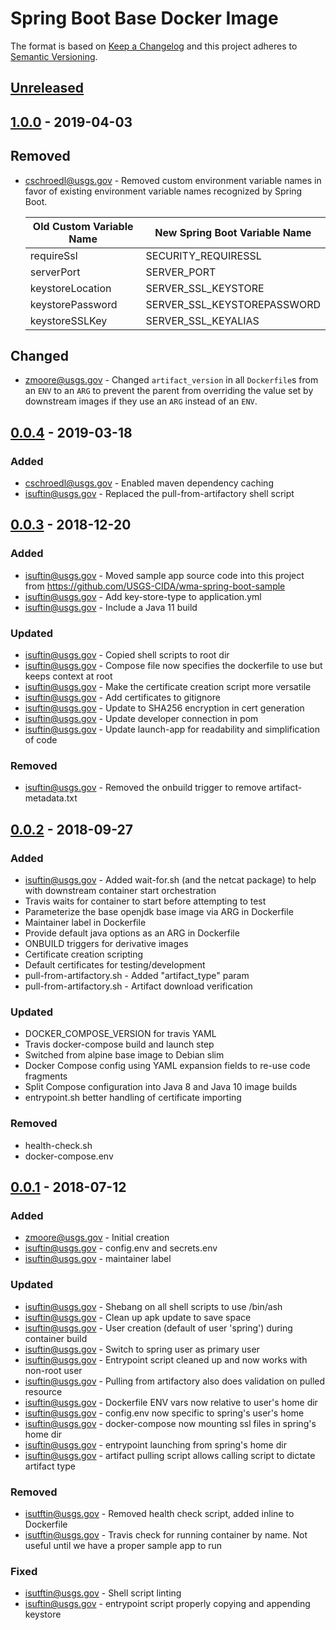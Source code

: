 # Spring Boot Base Docker Image

The format is based on [Keep a Changelog](http://keepachangelog.com/)
and this project adheres to [Semantic Versioning](http://semver.org/).

## [Unreleased]

## [1.0.0] - 2019-04-03

## Removed

- cschroedl@usgs.gov - Removed custom environment variable names in favor of existing environment variable names recognized by Spring Boot.

    | Old Custom Variable Name | New Spring Boot Variable Name |
    |--------------------------|-------------------------------|
    | requireSsl               | SECURITY_REQUIRESSL           |
    | serverPort               | SERVER_PORT                   |
    | keystoreLocation         | SERVER_SSL_KEYSTORE           |
    | keystorePassword         | SERVER_SSL_KEYSTOREPASSWORD   |
    | keystoreSSLKey           | SERVER_SSL_KEYALIAS           |

## Changed

- zmoore@usgs.gov - Changed `artifact_version` in all `Dockerfile`s  from an `ENV` to an `ARG` to prevent the parent from overriding the value set by downstream images if they use an `ARG` instead of an `ENV`.

## [0.0.4] - 2019-03-18

### Added
- cschroedl@usgs.gov - Enabled maven dependency caching
- isuftin@usgs.gov - Replaced the pull-from-artifactory shell script

## [0.0.3] - 2018-12-20
### Added
- isuftin@usgs.gov - Moved sample app source code into this project from https://github.com/USGS-CIDA/wma-spring-boot-sample
- isuftin@usgs.gov - Add key-store-type to application.yml
- isuftin@usgs.gov - Include a Java 11 build

### Updated
- isuftin@usgs.gov - Copied shell scripts to root dir
- isuftin@usgs.gov - Compose file now specifies the dockerfile to use but keeps context at root
- isuftin@usgs.gov - Make the certificate creation script more versatile
- isuftin@usgs.gov - Add certificates to gitignore
- isuftin@usgs.gov - Update to SHA256 encryption in cert generation
- isuftin@usgs.gov - Update developer connection in pom
- isuftin@usgs.gov - Update launch-app for readability and simplification of code

### Removed
- isuftin@usgs.gov - Removed the onbuild trigger to remove artifact-metadata.txt

## [0.0.2] - 2018-09-27
### Added
- isuftin@usgs.gov - Added wait-for.sh (and the netcat package) to help with
downstream container start orchestration
- Travis waits for container to start before attempting to test
- Parameterize the base openjdk base image via ARG in Dockerfile
- Maintainer label in Dockerfile
- Provide default java options as an ARG in Dockerfile
- ONBUILD triggers for derivative images
- Certificate creation scripting
- Default certificates for testing/development
- pull-from-artifactory.sh - Added "artifact_type" param
- pull-from-artifactory.sh - Artifact download verification

### Updated
- DOCKER_COMPOSE_VERSION for travis YAML
- Travis docker-compose build and launch step
- Switched from alpine base image to Debian slim
- Docker Compose config using YAML expansion fields to re-use code fragments
- Split Compose configuration into Java 8 and Java 10 image builds
- entrypoint.sh better handling of certificate importing

### Removed
- health-check.sh
- docker-compose.env


## [0.0.1] - 2018-07-12
### Added
- zmoore@usgs.gov - Initial creation
- isuftin@usgs.gov - config.env and secrets.env
- isuftin@usgs.gov - maintainer label

### Updated
- isuftin@usgs.gov - Shebang on all shell scripts to use /bin/ash
- isuftin@usgs.gov - Clean up apk update to save space
- isuftin@usgs.gov - User creation (default of user 'spring') during container build
- isuftin@usgs.gov - Switch to spring user as primary user
- isuftin@usgs.gov - Entrypoint script cleaned up and now works with non-root user
- isuftin@usgs.gov - Pulling from artifactory also does validation on pulled resource
- isuftin@usgs.gov - Dockerfile ENV vars now relative to user's home dir
- isuftin@usgs.gov - config.env now specific to spring's user's home
- isuftin@usgs.gov - docker-compose now mounting ssl files in spring's home dir
- isuftin@usgs.gov - entrypoint launching from spring's home dir
- isuftin@usgs.gov - artifact pulling script allows calling script to dictate artifact type

### Removed
- isutftin@usgs.gov - Removed health check script, added inline to Dockerfile
- isutftin@usgs.gov - Travis check for running container by name. Not useful until
  we have a proper sample app to run

### Fixed
- isutftin@usgs.gov - Shell script linting
- isuftin@usgs.gov - entrypoint script properly copying and appending keystore

[Unreleased]: https://github.com/USGS-CIDA/docker-wma-spring-boot-base/compare/1.0.0...master
[1.0.0]: https://github.com/USGS-CIDA/docker-wma-spring-boot-base/compare/0.0.4...1.0.0
[0.0.4]: https://github.com/USGS-CIDA/docker-wma-spring-boot-base/compare/0.0.3...0.0.4
[0.0.3]: https://github.com/USGS-CIDA/docker-wma-spring-boot-base/compare/0.0.2...0.0.3
[0.0.2]: https://github.com/USGS-CIDA/docker-wma-spring-boot-base/compare/0.0.1...0.0.2
[0.0.1]: https://github.com/USGS-CIDA/docker-wma-spring-boot-base/tree/0.0.1